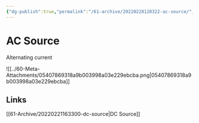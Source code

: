 ```yaml
---
{"dg-publish":true,"permalink":"/61-archive/20220228120322-ac-source/","dgHomeLink":true,"dgPassFrontmatter":false}
---
```



# AC Source

Alternating current

![[../60-Meta-Attachments/05407869318a9b003998a03e229ebcba.png|05407869318a9b003998a03e229ebcba]]

## Links

[[61-Archive/20220221163300-dc-source|DC Source]]
